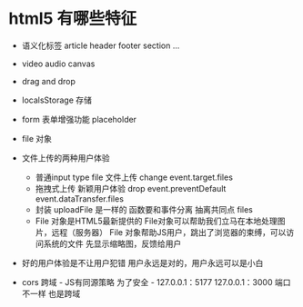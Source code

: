 # html5 有哪些特征

- 语义化标签
    article header footer section ...
- video audio canvas
- drag and drop
- localsStorage 存储
- form 表单增强功能 placeholder
- file 对象

- 文件上传的两种用户体验
    - 普通input type file 文件上传
        change event.target.files
    - 拖拽式上传 新颖用户体验
        drop event.preventDefault
        event.dataTransfer.files
    - 封装
        uploadFile 是一样的
        函数要和事件分离
        抽离共同点 files
    - File 对象是HTML5最新提供的
        File对象可以帮助我们立马在本地处理图片，远程（服务器）
        File 对象帮助JS用户，跳出了浏览器的束缚，可以访问系统的文件
        先显示缩略图，反馈给用户
- 好的用户体验是不让用户犯错
    用户永远是对的，用户永远可以是小白

- cors 跨域
        - JS有同源策略 为了安全
        - 127.0.0.1：5177
        127.0.0.1：3000
        端口不一样 也是跨域
        